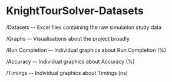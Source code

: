 # KnightTourSolver-Datasets

/Datasets -- Excel files containing the raw simulation study data

/Graphs -- Visualisations about the project broadly

/Run Completion -- Individual graphics about Run Completion (%)

/Accuracy -- Individual graphics about Accuracy (%)

/Timings -- Individual graphics about Timings (ns)
